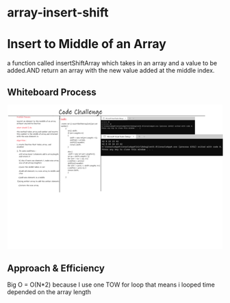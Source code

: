 # array-insert-shift
# Insert to Middle of an Array
<!-- Description of the challenge -->
 a function called insertShiftArray which takes in an array and a value to be added.AND return an array with the new value added at the middle index.

## Whiteboard Process
<!-- Embedded whiteboard image -->
!['this_image'](./30202.svg)

## Approach & Efficiency
<!-- What approach did you take? Discuss Why. What is the Big O space/time for this approach? -->
Big O  = O(N*2)
because I use one TOW for loop that means i looped time depended on the array length

